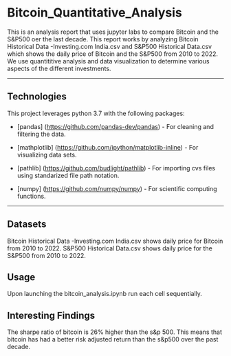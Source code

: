 # Bitcoin_Quantitative_Analysis
This is an analysis report that uses jupyter labs to compare Bitcoin and the S&P500 oer the last decade. This report works by analyzing Bitcoin Historical Data -Investing.com India.csv and S&P500 Historical Data.csv which shows the daily price of Bitcoin and the S&P500 from 2010 to 2022. We use quantititive analysis and data visualization to determine various aspects of the different investments.

---

## Technologies

This project leverages python 3.7 with the following packages:

* [pandas] (https://github.com/pandas-dev/pandas) - For cleaning and filtering the data.

* [mathplotlib] (https://github.com/ipython/matplotlib-inline) - For visualizing data sets.

* [pathlib] (https://github.com/budlight/pathlib) - For importing cvs files using standarized file path notation.

* [numpy] (https://github.com/numpy/numpy) - For scientific computing functions.

---

## Datasets

Bitcoin Historical Data -Investing.com India.csv shows daily price for Bitcoin from 2010 to 2022.
S&P500 Historical Data.csv shows daily price for the S&P500 from 2010 to 2022.

## Usage

Upon launching the bitcoin_analysis.ipynb run each cell sequentially.

## Interesting Findings

The sharpe ratio of bitcoin is 26% higher than the s&p 500. This means that bitcoin has had a better risk adjusted return than the s&p500 over the past decade.
